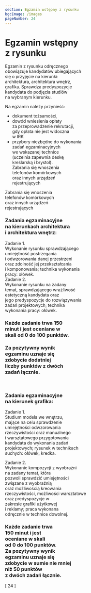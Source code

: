 ```yaml
---
section: Egzamin wstępny z rysunku
bgcImage: /images
pageNumber: 24
---
```


# Egzamin wstępny<br> z rysunku

Egzamin z rysunku odręcznego<br>
obowiązuje kandydatów ubiegających<br>
się o przyjęcie na kierunki:<br>
architektura, architektura wnętrz,<br>
grafika. Sprawdza predyspozycje<br>
kandydata do podjęcia studiów<br>
na wybranym kierunku.

Na egzamin należy przynieść:<br>

- dokument tożsamości,<br>
- dowód wniesienia opłaty<br>
  za przeprowadzenie rekrutacji,<br>
  gdy opłata nie jest widoczna<br>
  w IRK<br>
- przybory niezbędne do wykonania<br>
  zadań egzaminacyjnych<br>
  we wskazanej technice<br>
  (uczelnia zapewnia deskę<br>
  kreślarską i brystol).<br>
  Zabrania się wnoszenia<br>
  telefonów komórkowych<br>
  oraz innych urządzeń<br>
  rejestrujących

<span>Zabrania się wnoszenia<br>
telefonów komórkowych<br>
oraz innych urządzeń<br>
rejestrujących<br></span>

### Zadania egzaminacyjne<br>na kierunkach architektura<br>i architektura wnętrz:

<span>Zadanie 1.</span><br>
Wykonanie rysunku sprawdzającego<br>
umiejętność postrzegania<br>
i odwzorowania danej przestrzeni<br>
oraz zdolność jej przekształcania<br>
i komponowania; technika wykonania<br>
pracy: ołówek.<br>
<span>Zadanie 2.</span><br>
Wykonanie rysunku na zadany<br>
temat, sprawdzającego wrażliwość<br>
estetyczną kandydata oraz<br>
jego predyspozycje do rozwiązywania<br>
zadań projektowych; technika<br>
wykonania pracy: ołówek.
<br>

### Każde zadanie trwa 150 <br> minut i jest oceniane w <br> skali od 0 do 100 punktów.

### Za pozytywny wynik <br>egzaminu uznaje się <br> zdobycie dodatniej <br> liczby punktów z dwóch <br> zadań łącznie.

<br>

### Zadania egzaminacyjne <br> na kierunek grafika:

<span>Zadanie 1.</span><br>
Studium modela we wnętrzu,<br>
mające na celu sprawdzenie<br>
umiejętności odwzorowania<br>
rzeczywistości oraz manualnego<br>
i warsztatowego przygotowania<br>
kandydata do wykonania zadań<br>
projektowych; rysunek w technikach<br>
suchych: ołówek, kredka.

<span>Zadanie 2.</span><br>
Wykonanie kompozycji z wyobraźni<br>
na zadany temat, która<br>
pozwoli sprawdzić umiejętności<br>
związane z wyobraźnią<br>
oraz możliwością kreowania<br>
rzeczywistości, możliwości warsztatowe<br>
oraz predyspozycje w<br>
zakresie grafiki użytkowej<br>
i reklamy; praca wykonana<br>
odręcznie w technice dowolnej.

### Każde zadanie trwa <br> 150 minut i jest <br> oceniane w skali <br> od 0 do 100 punktów.<br>Za pozytywny wynik <br> egzaminu uznaje się <br> zdobycie w sumie nie mniej <br> niż 50 punktów <br> z dwóch zadań łącznie.

<div>[ 24 ]</div>
